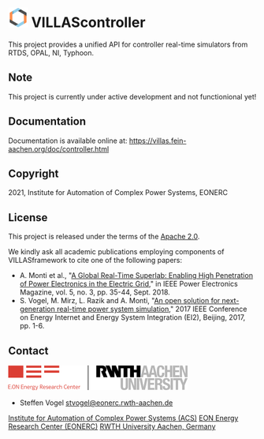 # <img src="doc/pictures/villas_controller.png" width=40 /> VILLAScontroller

This project provides a unified API for controller real-time simulators from RTDS, OPAL, NI, Typhoon.

## Note

This project is currently under active development and not functionional yet!

## Documentation

Documentation is available online at: https://villas.fein-aachen.org/doc/controller.html

## Copyright

2021, Institute for Automation of Complex Power Systems, EONERC

## License

This project is released under the terms of the [Apache 2.0](LICENSE).

We kindly ask all academic publications employing components of VILLASframework to cite one of the following papers:

- A. Monti et al., "[A Global Real-Time Superlab: Enabling High Penetration of Power Electronics in the Electric Grid](https://ieeexplore.ieee.org/document/8458285/)," in IEEE Power Electronics Magazine, vol. 5, no. 3, pp. 35-44, Sept. 2018.
- S. Vogel, M. Mirz, L. Razik and A. Monti, "[An open solution for next-generation real-time power system simulation](http://ieeexplore.ieee.org/stamp/stamp.jsp?tp=&arnumber=8245739&isnumber=8244404)," 2017 IEEE Conference on Energy Internet and Energy System Integration (EI2), Beijing, 2017, pp. 1-6.

## Contact

[![EONERC ACS Logo](doc/pictures/eonerc_logo.png)](http://www.acs.eonerc.rwth-aachen.de)

 - Steffen Vogel <stvogel@eonerc.rwth-aachen.de>

[Institute for Automation of Complex Power Systems (ACS)](http://www.acs.eonerc.rwth-aachen.de)
[EON Energy Research Center (EONERC)](http://www.eonerc.rwth-aachen.de)
[RWTH University Aachen, Germany](http://www.rwth-aachen.de)
